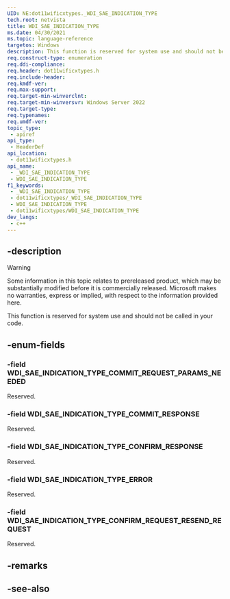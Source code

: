 ```yaml
---
UID: NE:dot11wificxtypes._WDI_SAE_INDICATION_TYPE
tech.root: netvista
title: WDI_SAE_INDICATION_TYPE
ms.date: 04/30/2021
ms.topic: language-reference
targetos: Windows
description: This function is reserved for system use and should not be called in your code.
req.construct-type: enumeration
req.ddi-compliance: 
req.header: dot11wificxtypes.h
req.include-header: 
req.kmdf-ver: 
req.max-support: 
req.target-min-winverclnt: 
req.target-min-winversvr: Windows Server 2022
req.target-type: 
req.typenames: 
req.umdf-ver: 
topic_type:
 - apiref
api_type:
 - HeaderDef
api_location:
 - dot11wificxtypes.h
api_name:
 - _WDI_SAE_INDICATION_TYPE
 - WDI_SAE_INDICATION_TYPE
f1_keywords:
 - _WDI_SAE_INDICATION_TYPE
 - dot11wificxtypes/_WDI_SAE_INDICATION_TYPE
 - WDI_SAE_INDICATION_TYPE
 - dot11wificxtypes/WDI_SAE_INDICATION_TYPE
dev_langs:
 - c++
---
```


## -description

> [!WARNING]
> Some information in this topic relates to prereleased product, which may be substantially modified before it is commercially released. Microsoft makes no warranties, express or implied, with respect to the information provided here.

This function is reserved for system use and should not be called in your code.

## -enum-fields

### -field WDI_SAE_INDICATION_TYPE_COMMIT_REQUEST_PARAMS_NEEDED

Reserved.

### -field WDI_SAE_INDICATION_TYPE_COMMIT_RESPONSE

Reserved.

### -field WDI_SAE_INDICATION_TYPE_CONFIRM_RESPONSE

Reserved.

### -field WDI_SAE_INDICATION_TYPE_ERROR

Reserved.

### -field WDI_SAE_INDICATION_TYPE_CONFIRM_REQUEST_RESEND_REQUEST

Reserved.

## -remarks

## -see-also

